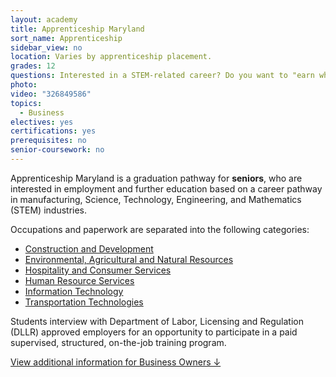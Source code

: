 ```yaml
---
layout: academy
title: Apprenticeship Maryland
sort_name: Apprenticeship
sidebar_view: no
location: Varies by apprenticeship placement.
grades: 12
questions: Interested in a STEM-related career? Do you want to "earn while you learn"?
photo:
video: "326849586"
topics:
  - Business
electives: yes
certifications: yes
prerequisites: no
senior-coursework: no
---
```


Apprenticeship Maryland is a graduation pathway for <strong>seniors</strong>, who are interested in employment and further education based on a career pathway in manufacturing, Science, Technology, Engineering, and Mathematics (STEM) industries.

Occupations and paperwork are separated into the following categories:

- [Construction and Development](/f/img/apprenticeship-maryland-construction.pdf)
- [Environmental, Agricultural and Natural Resources](/f/img/apprenticeship-maryland-agriculture.pdf)
- [Hospitality and Consumer Services](/f/img/apprenticeship-maryland-hospitality.pdf)
- [Human Resource Services](/f/img/apprenticeship-maryland-human-resources.pdf)
- [Information Technology](/f/img/apprenticeship-maryland-it.pdf)
- [Transportation Technologies](/f/img/apprenticeship-maryland-transportation.pdf)

Students interview with Department of Labor, Licensing and Regulation (DLLR) approved employers for an opportunity to participate in a paid supervised, structured, on-the-job training program.

<a href="#ap-business">View additional information for Business Owners &darr;</a>
